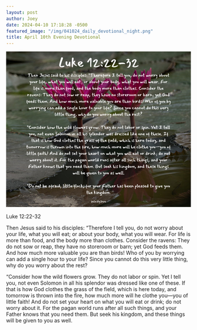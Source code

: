 ```yaml
---
layout: post
author: Joey
date: 2024-04-10 17:18:28 -0500
featured_image: "/img/041024_daily_devotional_night.png"
title: April 10th Evening Devotional
---
```


[![April 10th 2024 - Evening Devotional](/img/041024_daily_devotional_night.png)](/img/041024_daily_devotional_night.png)

Luke 12:22-32

Then Jesus said to his disciples: “Therefore I tell you, do not worry about your life, what you will eat; or about your body, what you will wear. For life is more than food, and the body more than clothes. Consider the ravens: They do not sow or reap, they have no storeroom or barn; yet God feeds them. And how much more valuable you are than birds! Who of you by worrying can add a single hour to your life? Since you cannot do this very little thing, why do you worry about the rest?

“Consider how the wild flowers grow. They do not labor or spin. Yet I tell you, not even Solomon in all his splendor was dressed like one of these. If that is how God clothes the grass of the field, which is here today, and tomorrow is thrown into the fire, how much more will he clothe you—you of little faith! And do not set your heart on what you will eat or drink; do not worry about it. For the pagan world runs after all such things, and your Father knows that you need them. But seek his kingdom, and these things will be given to you as well.


